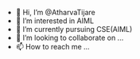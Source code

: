 - 👋 Hi, I’m @AtharvaTijare
- 👀 I’m interested in AIML
- 🌱 I’m currently pursuing CSE(AIML)
- 💞️ I’m looking to collaborate on ...
- 📫 How to reach me ...

<!---
AtharvaTijare/AtharvaTijare is a ✨ special ✨ repository because its `README.md` (this file) appears on your GitHub profile.
You can click the Preview link to take a look at your changes.
--->
